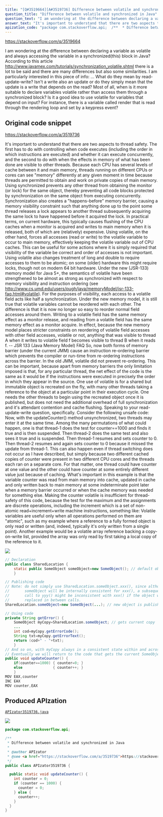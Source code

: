 ```yaml
---
title: "[Q#3519664][A#3519736] Difference between volatile and synchronized in Java"
question_title: "Difference between volatile and synchronized in Java"
question_text: "I am wondering at the difference between declaring a variable as volatile and always accessing the variable in a synchronized(this) block in Java? According to this article http://www.javamex.com/tutorials/synchronization_volatile.shtml there is a lot to be said and there are many differences but also some similarities. I am particularly interested in this piece of info: ... What do they mean by read-update-write? Isn't a write also an update or do they simply mean that the update is a write that depends on the read? Most of all, when is it more suitable to declare variables volatile rather than access them through a synchronized block? Is it a good idea to use volatile for variables that depend on input? For instance, there is a variable called render that is read through the rendering loop and set by a keypress event?"
answer_text: "It's important to understand that there are two aspects to thread safety. The first has to do with controlling when code executes (including the order in which instructions are executed) and whether it can execute concurrently, and the second to do with when the effects in memory of what has been done are visible to other threads.  Because each CPU has several levels of cache between it and main memory, threads running on different CPUs or cores can see \"memory\" differently at any given moment in time because threads are permitted to obtain and work on private copies of main memory. Using synchronized prevents any other thread from obtaining the monitor (or lock) for the same object, thereby preventing all code blocks protected by synchronization on the same object from executing concurrently.  Synchronization also creates a \"happens-before\" memory barrier, causing a memory visibility constraint such that anything done up to the point some thread releases a lock appears to another thread subsequently acquiring the same lock to have happened before it acquired the lock. In practical terms, on current hardware, this typically causes flushing of the CPU caches when a monitor is acquired and writes to main memory when it is released, both of which are (relatively) expensive. Using volatile, on the other hand, forces all accesses (read or write) to the volatile variable to occur to main memory, effectively keeping the volatile variable out of CPU caches. This can be useful for some actions where it is simply required that visibility of the variable be correct and order of accesses is not important. Using volatile also changes treatment of long and double to require accesses to them to be atomic; on some (older) hardware this might require locks, though not on modern 64 bit hardware. Under the new (JSR-133) memory model for Java 5+, the semantics of volatile have been strengthened to be almost as strong as synchronized with respect to memory visibility and instruction ordering (see http://www.cs.umd.edu/users/pugh/java/memoryModel/jsr-133-faq.html#volatile).  For the purposes of visibility, each access to a volatile field acts like half a synchronization. Under the new memory model, it is still true that volatile variables cannot be reordered with each other. The difference is that it is now no longer so easy to reorder normal field accesses around them. Writing to a volatile field has the same memory effect as a monitor release, and reading from a volatile field has the same memory effect as a monitor acquire. In effect, because the new memory model places stricter constraints on reordering of volatile field accesses with other field accesses, volatile or not, anything that was visible to thread A when it writes to volatile field f becomes visible to thread B when it reads f. -- JSR 133 (Java Memory Model) FAQ So, now both forms of memory barrier (under the current JMM) cause an instruction re-ordering barrier which prevents the compiler or run-time from re-ordering instructions across the barrier. In the old JMM, volatile did not prevent re-ordering. This can be important, because apart from memory barriers the only limitation imposed is that,  for any particular thread, the net effect of the code is the same as it would be if the instructions were executed in precisely the order in which they appear in the source. One use of volatile is for a shared but immutable object is recreated on the fly, with many other threads taking a reference to the object at a particular point in their execution cycle.  One needs the other threads to begin using the recreated object once it is published, but does not need the additional overhead of full synchronization and it's attendant contention and cache flushing. Speaking to your read-update-write question, specifically.  Consider the following unsafe code: Now, with the updateCounter() method unsynchronized, two threads may enter it at the same time.  Among the many permutations of what could happen, one is that thread-1 does the test for counter==1000 and finds it true and is then suspended. Then thread-2 does the same test and also sees it true and is suspended. Then thread-1 resumes and sets counter to 0. Then thread-2 resumes and again sets counter to 0 because it missed the update from thread-1.  This can also happen even if thread switching does not occur as I have described, but simply because two different cached copies of counter were present in two different CPU cores and the threads each ran on a separate core. For that matter, one thread could have counter at one value and the other could have counter at some entirely different value just because of caching. What's important in this example is that the variable counter was read from main memory into cache, updated in cache and only written back to main memory at some indeterminate point later when a memory barrier occurred or when the cache memory was needed for something else. Making the counter volatile is insufficient for thread-safety of this code, because the test for the maximum and the assignments are discrete operations, including the increment which is a set of non-atomic read+increment+write machine instructions, something like: Volatile variables are useful only when all operations performed on them are \"atomic\", such as my example where a reference to a fully formed object is only read or written (and, indeed, typically it's only written from a single point). Another example would be a volatile array reference backing a copy-on-write list, provided the array was only read by first taking a local copy of the reference to it."
apization_code: "package com.stackoverflow.api;  /**  * Difference between volatile and synchronized in Java  *  * @author APIzator  * @see <a href=\"https://stackoverflow.com/a/3519736\">https://stackoverflow.com/a/3519736</a>  */ public class APIzator3519736 {    public static void updateCounter() {     int counter = 0;     if (counter == 1000) {       counter = 0;     } else {       counter++;     }   } }"
---
```


https://stackoverflow.com/q/3519664

I am wondering at the difference between declaring a variable as volatile and always accessing the variable in a synchronized(this) block in Java?
According to this article http://www.javamex.com/tutorials/synchronization_volatile.shtml there is a lot to be said and there are many differences but also some similarities.
I am particularly interested in this piece of info:
...
What do they mean by read-update-write? Isn&#x27;t a write also an update or do they simply mean that the update is a write that depends on the read?
Most of all, when is it more suitable to declare variables volatile rather than access them through a synchronized block? Is it a good idea to use volatile for variables that depend on input? For instance, there is a variable called render that is read through the rendering loop and set by a keypress event?



## Original code snippet

https://stackoverflow.com/a/3519736

It&#x27;s important to understand that there are two aspects to thread safety.
The first has to do with controlling when code executes (including the order in which instructions are executed) and whether it can execute concurrently, and the second to do with when the effects in memory of what has been done are visible to other threads.  Because each CPU has several levels of cache between it and main memory, threads running on different CPUs or cores can see &quot;memory&quot; differently at any given moment in time because threads are permitted to obtain and work on private copies of main memory.
Using synchronized prevents any other thread from obtaining the monitor (or lock) for the same object, thereby preventing all code blocks protected by synchronization on the same object from executing concurrently.  Synchronization also creates a &quot;happens-before&quot; memory barrier, causing a memory visibility constraint such that anything done up to the point some thread releases a lock appears to another thread subsequently acquiring the same lock to have happened before it acquired the lock. In practical terms, on current hardware, this typically causes flushing of the CPU caches when a monitor is acquired and writes to main memory when it is released, both of which are (relatively) expensive.
Using volatile, on the other hand, forces all accesses (read or write) to the volatile variable to occur to main memory, effectively keeping the volatile variable out of CPU caches. This can be useful for some actions where it is simply required that visibility of the variable be correct and order of accesses is not important. Using volatile also changes treatment of long and double to require accesses to them to be atomic; on some (older) hardware this might require locks, though not on modern 64 bit hardware. Under the new (JSR-133) memory model for Java 5+, the semantics of volatile have been strengthened to be almost as strong as synchronized with respect to memory visibility and instruction ordering (see http://www.cs.umd.edu/users/pugh/java/memoryModel/jsr-133-faq.html#volatile).  For the purposes of visibility, each access to a volatile field acts like half a synchronization.
Under the new memory model, it is still true that volatile variables cannot be reordered with each other. The difference is that it is now no longer so easy to reorder normal field accesses around them. Writing to a volatile field has the same memory effect as a monitor release, and reading from a volatile field has the same memory effect as a monitor acquire. In effect, because the new memory model places stricter constraints on reordering of volatile field accesses with other field accesses, volatile or not, anything that was visible to thread A when it writes to volatile field f becomes visible to thread B when it reads f.
-- JSR 133 (Java Memory Model) FAQ
So, now both forms of memory barrier (under the current JMM) cause an instruction re-ordering barrier which prevents the compiler or run-time from re-ordering instructions across the barrier. In the old JMM, volatile did not prevent re-ordering. This can be important, because apart from memory barriers the only limitation imposed is that,  for any particular thread, the net effect of the code is the same as it would be if the instructions were executed in precisely the order in which they appear in the source.
One use of volatile is for a shared but immutable object is recreated on the fly, with many other threads taking a reference to the object at a particular point in their execution cycle.  One needs the other threads to begin using the recreated object once it is published, but does not need the additional overhead of full synchronization and it&#x27;s attendant contention and cache flushing.
Speaking to your read-update-write question, specifically.  Consider the following unsafe code:
Now, with the updateCounter() method unsynchronized, two threads may enter it at the same time.  Among the many permutations of what could happen, one is that thread-1 does the test for counter==1000 and finds it true and is then suspended. Then thread-2 does the same test and also sees it true and is suspended. Then thread-1 resumes and sets counter to 0. Then thread-2 resumes and again sets counter to 0 because it missed the update from thread-1.  This can also happen even if thread switching does not occur as I have described, but simply because two different cached copies of counter were present in two different CPU cores and the threads each ran on a separate core. For that matter, one thread could have counter at one value and the other could have counter at some entirely different value just because of caching.
What&#x27;s important in this example is that the variable counter was read from main memory into cache, updated in cache and only written back to main memory at some indeterminate point later when a memory barrier occurred or when the cache memory was needed for something else. Making the counter volatile is insufficient for thread-safety of this code, because the test for the maximum and the assignments are discrete operations, including the increment which is a set of non-atomic read+increment+write machine instructions, something like:
Volatile variables are useful only when all operations performed on them are &quot;atomic&quot;, such as my example where a reference to a fully formed object is only read or written (and, indeed, typically it&#x27;s only written from a single point). Another example would be a volatile array reference backing a copy-on-write list, provided the array was only read by first taking a local copy of the reference to it.

<div class="code-logo"><img src="/stackoverflow.png" /></div>

```java
// Declaration
public class SharedLocation {
    static public SomeObject someObject=new SomeObject(); // default object
    }

// Publishing code
// Note: do not simply use SharedLocation.someObject.xxx(), since although
//       someObject will be internally consistent for xxx(), a subsequent 
//       call to yyy() might be inconsistent with xxx() if the object was 
//       replaced in between calls.
SharedLocation.someObject=new SomeObject(...); // new object is published

// Using code
private String getError() {
    SomeObject myCopy=SharedLocation.someObject; // gets current copy
    ...
    int cod=myCopy.getErrorCode();
    String txt=myCopy.getErrorText();
    return (cod+" - "+txt);
    }
// And so on, with myCopy always in a consistent state within and across calls
// Eventually we will return to the code that gets the current SomeObject.
public void updateCounter() {
    if(counter==1000) { counter=0; }
    else              { counter++; }
    }
MOV EAX,counter
INC EAX
MOV counter,EAX
```

## Produced APIzation

[`APIzator3519736.java`](https://github.com/blind-papers/apization-temp-data/raw/main/search/APIzator3519736.java)

<div class="code-logo"><img src="/apizator.png" /></div>

```java
package com.stackoverflow.api;

/**
 * Difference between volatile and synchronized in Java
 *
 * @author APIzator
 * @see <a href="https://stackoverflow.com/a/3519736">https://stackoverflow.com/a/3519736</a>
 */
public class APIzator3519736 {

  public static void updateCounter() {
    int counter = 0;
    if (counter == 1000) {
      counter = 0;
    } else {
      counter++;
    }
  }
}

```